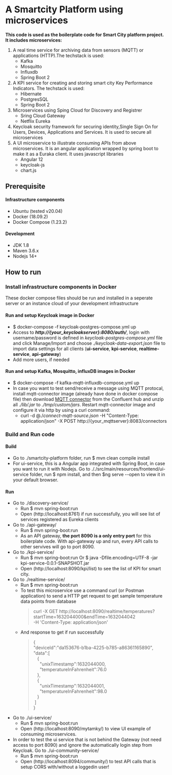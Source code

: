 # A Smartcity Platform using microservices
**This code is used as the boilerplate code for Smart City platform project. It includes microservices:**
 1. A real time service for archiving data from sensors (MQTT) or applications (HTTP).The techstack is used:
    * Kafka
    * Mosquitto
    * Influxdb
    * Spring Boot 2
 1. A KPI service for creating and storing smart city Key Performance Indicators. The techstack is used:
    * Hibernate
    * PostgresSQL
    * Spring Boot 2
 1. Microservices using Sping Cloud for Discovery and Registrer
    * Sring Cloud Gateway
    * Netflix Eureka
 1. Keycloak security framework for securing identity,Single Sign On for Users, Devices, Applications and Services. It is used to secure all microservices  
 1. A UI microservice to illustrate consuming APIs from above microservices. It is an angular application wrapped by spring boot to make it as a Euraka client. It uses javascript libraries
    * Angular 12
    * keycloak-js
    * chart.js   
 
## Prerequisite
#### Infrastructure components
- Ubuntu (tested v20.04) 
- Docker (18.09.2)
- Docker Compose (1.23.2) 

#### Development
- JDK 1.8 
- Maven 3.6.x
- Nodejs 14+

## How to run
### Install infrastructure components in Docker
These docker compose files should be run and installed in a seperate server or an instance cloud of your development infrastructure 
#### Run and setup Keycloak image in Docker
- $ docker-compose -f keycloak-postgres-compose.yml up
- Access to ***http://{your_keycloakserver}:8080/auth/***, login with username/password is defined in *keycloak-postgres-compose.yml* file and click Manage/Import and choose *./keycloak-data-export.json* file to import data settings for all clients (**ui-service**, **kpi-service**, **realtime-service**, **api-gateway**)
- Add more users, if needed
#### Run and setup Kafka, Mosquitto, influxDB images in Docker
- $ docker-compose -f kafka-mqtt-influxdb-compose.yml up
- In case you want to test send/receive a message using MQTT protocal, install mqtt-connector image (already have done in docker compose file) then download [MQTT connector](https://www.confluent.io/hub/) from the Confluent hub and unzip all *./lib/.jar* to *./tmp/custom/jars*. Restart mqtt-connector image and configure it via http by using a curl command:
   * curl -d @./*connect-mqtt-source.json* -H "Content-Type: application/json" -X POST http://{your_mqttserver}:8083/connectors 

### Build and Run code 
#### Build
- Go to ./smartcity-platform folder, run $ mvn clean compile install
- For ui-service, this is a Angular app integrated with Spring Boot, in case you want to run it with Nodejs. Go to ././src/main/resources/frontend/ui-service folder, run  $ npm install, and then $ng serve --open to view it in your default browser.
#### Run
- Go to ./discovery-service/ 
   * Run $ mvn spring-boot:run
   * Open (http://localhost:8761) if run successfully, you will see list of services registered as Eureka clients
- Go to ./api-gateway/ 
   * Run $ mvn spring-boot:run 
   * As an API gateway, **the port 8090 is a only entry port** for this boilerplate code. With api-gateway up and run, every API calls to other servives will go to port 8090.
- Go to ./kpi-service/
   * Run $ mvn spring-boot:run Or $ java -Dfile.encoding=UTF-8 -jar kpi-service-0.0.1-SNAPSHOT.jar
   * Open (http://localhost:8090/kpi/list) to see the list of KPI for smart city. 
- Go to ./realtime-service/
   * Run $ mvn spring-boot:run 
   * To test this microservice use a command curl (or Postman application) to send a HTTP get request to get sample temperature data points from database
     > curl -X GET http://localhost:8090/realtime/temperatures?startTime=1632044000&endTime=1632044042  \
  -H 'Content-Type: application/json' 
   * And response to get if run successfully
     > {\
   "deviceId":"da153676-b1ba-4225-b785-a86361165890",\
   "data":[\
       &nbsp;&nbsp; {\
          &nbsp;&nbsp;&nbsp;&nbsp; "unixTimestamp":1632044000,\
          &nbsp;&nbsp;&nbsp;&nbsp; "temperatureInFahrenheit":76.0\
       &nbsp;&nbsp; },\
       &nbsp;&nbsp; {\
          &nbsp;&nbsp;&nbsp;&nbsp; "unixTimestamp":1632044001,\
          &nbsp;&nbsp;&nbsp;&nbsp; "temperatureInFahrenheit":98.0\
      &nbsp;&nbsp;  }\
   &nbsp;]\
}
- Go to ./ui-service/
   * Run $ mvn spring-boot:run
   * Open (http://localhost:8090/mytamky/) to view UI example of consuming microservices.
- In order to test the ui service that is not behind the Gateway (not need access to port 8090) and ignore the automatically login step from Keycloak. Go to ./ui-community-service/ 
   * Run $ mvn spring-boot:run 
   * Open (http://localhost:8094/community/) to test API calls that is setup CORS with/without a loggedin user!
